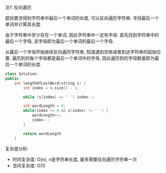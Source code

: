 法1: 反向遍历

题目要求得到字符串中最后一个单词的长度, 可以反向遍历字符串, 寻找最后一个单词并计算其长度.

由于字符串中至少存在一个单词, 因此字符串中一定有字母. 首先找到字符串中的最后一个字母, 该字母即为最后一个单词的最后一个字母.

从最后一个字母开始继续反向遍历字符串, 知道遇到空格或者到达字符串的起始位置. 遍历到的每个字母都是最后一个单词中的字母, 因此遍历到的字母数量即为最后一个单词的长度.

```cpp
class Solution:
public:
    int lengthOfLastWord(string s) {
        int index = s.size() - 1;

        while (s[index] == ' ') index--;

        int wordLength = 0;
        while(index >= 0 && s[index] != ' ') {
            wordLength++;
            index--;
        }

        return wordLength
    }
```

复杂度分析:

- 时间复杂度: O(n), n是字符串长度, 最多需要反向遍历字符串一次
- 空间复杂度: O(1)